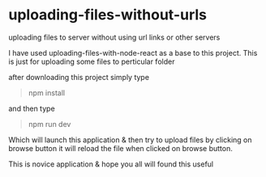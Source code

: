 # uploading-files-without-urls
 uploading files to server without using url links or other servers
 
 I have used uploading-files-with-node-react as a base to this project.
 This is just for uploading some files to perticular folder
 
 after downloading this project simply type 
 > npm install
 
 and then type
 > npm run dev
 
 Which will launch this application 
 & then try to upload files by clicking on browse button it will reload the file when clicked on browse button.
 
 This is novice application & hope you all will found this useful
